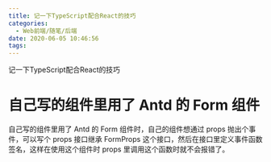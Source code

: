 ```yaml
---
title: 记一下TypeScript配合React的技巧
categories:
  - Web前端/随笔/后端
date: 2020-06-05 10:46:56
tags:
---
```


记一下TypeScript配合React的技巧

<!--more-->

# 自己写的组件里用了 Antd 的 Form 组件
自己写的组件里用了 Antd 的 Form 组件时，自己的组件想通过 props 抛出个事件，可以写个 props 接口继承 FormProps 这个接口，然后在接口里定义事件函数签名，这样在使用这个组件时 props 里调用这个函数时就不会报错了。